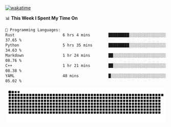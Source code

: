 [![wakatime](https://wakatime.com/badge/user/384f91c6-4eee-411f-8f3b-1b691f58a544.svg)](https://wakatime.com/@384f91c6-4eee-411f-8f3b-1b691f58a544)

<!--START_SECTION:waka-->
📊 **This Week I Spent My Time On** 

```text
💬 Programming Languages: 
Rust                     6 hrs 4 mins        █████████░░░░░░░░░░░░░░░░   37.65 % 
Python                   5 hrs 35 mins       █████████░░░░░░░░░░░░░░░░   34.63 % 
Markdown                 1 hr 24 mins        ██░░░░░░░░░░░░░░░░░░░░░░░   08.76 % 
C++                      1 hr 21 mins        ██░░░░░░░░░░░░░░░░░░░░░░░   08.38 % 
YAML                     48 mins             █░░░░░░░░░░░░░░░░░░░░░░░░   05.02 % 
```


<!--END_SECTION:waka-->

<picture>
  <source media="(prefers-color-scheme: dark)" srcset="https://raw.githubusercontent.com/fuwx295/fuwx295/output/github-contribution-grid-snake-dark.svg">
  <source media="(prefers-color-scheme: light)" srcset="https://raw.githubusercontent.com/fuwx295/fuwx295/output/github-contribution-grid-snake.svg">
  <img alt="github contribution grid snake animation" src="https://raw.githubusercontent.com/fuwx295/fuwx295/output/github-contribution-grid-snake.svg">
</picture>
